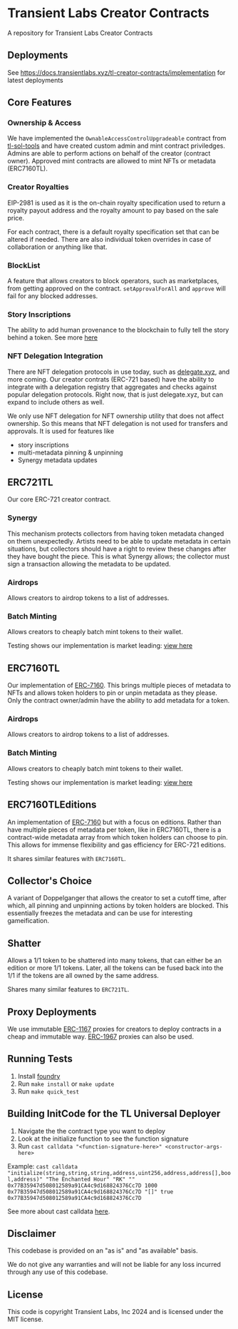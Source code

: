 # Transient Labs Creator Contracts
A repository for Transient Labs Creator Contracts

## Deployments
See https://docs.transientlabs.xyz/tl-creator-contracts/implementation for latest deployments

## Core Features
### Ownership & Access
We have implemented the `OwnableAccessControlUpgradeable` contract from [tl-sol-tools](https://github.com/Transient-Labs/tl-sol-tools) and have created custom admin and mint contract priviledges. Admins are able to perform actions on behalf of the creator (contract owner). Approved mint contracts are allowed to mint NFTs or metadata (ERC7160TL).

### Creator Royalties
EIP-2981 is used as it is the on-chain royalty specification used to return a royalty payout address and the royalty amount to pay based on the sale price. 

For each contract, there is a default royalty specification set that can be altered if needed. There are also individual token overrides in case of collaboration or anything like that.

### BlockList
A feature that allows creators to block operators, such as marketplaces, from getting approved on the contract. `setApprovalForAll` and `approve` will fail for any blocked addresses.

### Story Inscriptions
The ability to add human provenance to the blockchain to fully tell the story behind a token. See more [here](https://github.com/Transient-Labs/tl-story-inscriptions)

### NFT Delegation Integration
There are NFT delegation protocols in use today, such as [delegate.xyz](https://delegate.xyz), and more coming. Our creator contrats (ERC-721 based) have the ability to integrate with a delegation registry that aggregates and checks against popular delegation protocols. Right now, that is just delegate.xyz, but can expand to include others as well. 

We only use NFT delegation for NFT ownership utility that does not affect ownership. So this means that NFT delegation is not used for transfers and approvals. It is used for features like
- story inscriptions
- multi-metadata pinning & unpinning
- Synergy metadata updates

## ERC721TL
Our core ERC-721 creator contract.

### Synergy
This mechanism protects collectors from having token metadata changed on them unexpectedly. Artists need to be able to update metadata in certain situations, but collectors should have a right to review these changes after they have bought the piece. This is what Synergy allows; the collector must sign a transaction allowing the metadata to be updated.

### Airdrops
Allows creators to airdrop tokens to a list of addresses.

### Batch Minting
Allows creators to cheaply batch mint tokens to their wallet. 

Testing shows our implementation is market leading: [view here](https://docs.transientlabs.xyz/creator-contracts/ERC721TL)

## ERC7160TL
Our implementation of [ERC-7160](https://eips.ethereum.org/EIPS/eip-7160). This brings multiple pieces of metadata to NFTs and allows token holders to pin or unpin metadata as they please. Only the contract owner/admin have the ability to add metadata for a token.

### Airdrops
Allows creators to airdrop tokens to a list of addresses.

### Batch Minting
Allows creators to cheaply batch mint tokens to their wallet. 

Testing shows our implementation is market leading: [view here](https://docs.transientlabs.xyz/creator-contracts/ERC721TL)

## ERC7160TLEditions
An implementation of [ERC-7160](https://eips.ethereum.org/EIPS/eip-7160) but with a focus on editions. Rather than have multiple pieces of metadata per token, like in ERC7160TL, there is a contract-wide metadata array from which token holders can choose to pin. This allows for immense flexibility and gas efficiency for ERC-721 editions.

It shares similar features with `ERC7160TL`.

## Collector's Choice
A variant of Doppelganger that allows the creator to set a cutoff time, after which, all pinning and unpinning actions by token holders are blocked. This essentially freezes the metadata and can be use for interesting gameification.

## Shatter
Allows a 1/1 token to be shattered into many tokens, that can either be an edition or more 1/1 tokens. Later, all the tokens can be fused back into the 1/1 if the tokens are all owned by the same address.

Shares many similar features to `ERC721TL`.

## Proxy Deployments
We use immutable [ERC-1167](https://eips.ethereum.org/EIPS/eip-1167) proxies for creators to deploy contracts in a cheap and immutable way. [ERC-1967](https://eips.ethereum.org/EIPS/eip-1967) proxies can also be used.

## Running Tests
1. Install [foundry](getfoundry.sh)
2. Run `make install` or `make update`
3. Run `make quick_test`

## Building InitCode for the TL Universal Deployer
1. Navigate the the contract type you want to deploy
2. Look at the initialize function to see the function signature
3. Run `cast calldata "<function-signature-here>" <constructor-args-here>`

Example: `cast calldata "initialize(string,string,string,address,uint256,address,address[],bool,address)" "The Enchanted Hour" "RK" "" 0x77B35947d508012589a91CA4c9d168824376Cc7D 1000 0x77B35947d508012589a91CA4c9d168824376Cc7D "[]" true 0x77B35947d508012589a91CA4c9d168824376Cc7D`

See more about cast calldata [here](https://book.getfoundry.sh/reference/cast/cast-calldata).

## Disclaimer
This codebase is provided on an "as is" and "as available" basis.

We do not give any warranties and will not be liable for any loss incurred through any use of this codebase.

## License
This code is copyright Transient Labs, Inc 2024 and is licensed under the MIT license.